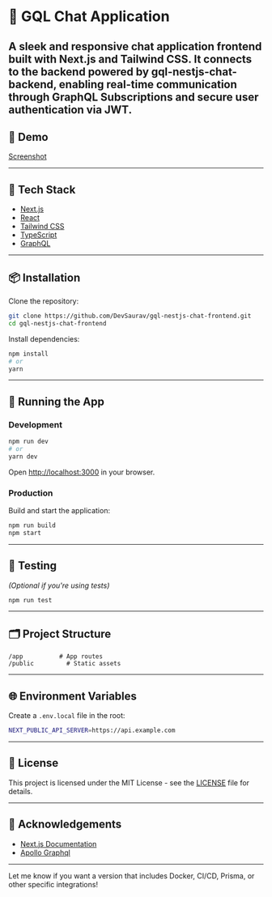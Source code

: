 # 🚀 GQL Chat Application

A sleek and responsive chat application frontend built with Next.js and Tailwind CSS. It connects to the backend powered by gql-nestjs-chat-backend, enabling real-time communication through GraphQL Subscriptions and secure user authentication via JWT.
---

## 📸 Demo

[Screenshot](https://drive.google.com/file/d/11kVQJyeaWmh2vLACsdbI4jnEQqb4Mm12/view?usp=sharing)


---

## 🧰 Tech Stack

* [Next.js](https://nextjs.org/)
* [React](https://reactjs.org/)
* [Tailwind CSS](https://tailwindcss.com/)
* [TypeScript](https://www.typescriptlang.org/)
* [GraphQL](https://graphql.org/)

---

## 📦 Installation

Clone the repository:

```bash
git clone https://github.com/DevSaurav/gql-nestjs-chat-frontend.git
cd gql-nestjs-chat-frontend
```

Install dependencies:

```bash
npm install
# or
yarn
```

---

## 🚀 Running the App

### Development

```bash
npm run dev
# or
yarn dev
```

Open [http://localhost:3000](http://localhost:3000) in your browser.

### Production

Build and start the application:

```bash
npm run build
npm start
```

---

## 🧪 Testing

*(Optional if you're using tests)*

```bash
npm run test
```

---

## 🗂️ Project Structure

```
/app          # App routes
/public         # Static assets
```

---

## 🌐 Environment Variables

Create a `.env.local` file in the root:

```bash
NEXT_PUBLIC_API_SERVER=https://api.example.com
```

---

## 📄 License

This project is licensed under the MIT License - see the [LICENSE](./LICENSE) file for details.

---

## 🙌 Acknowledgements

* [Next.js Documentation](https://nextjs.org/docs)
* [Apollo Graphql](https://www.apollographql.com)

---

Let me know if you want a version that includes Docker, CI/CD, Prisma, or other specific integrations!


    
